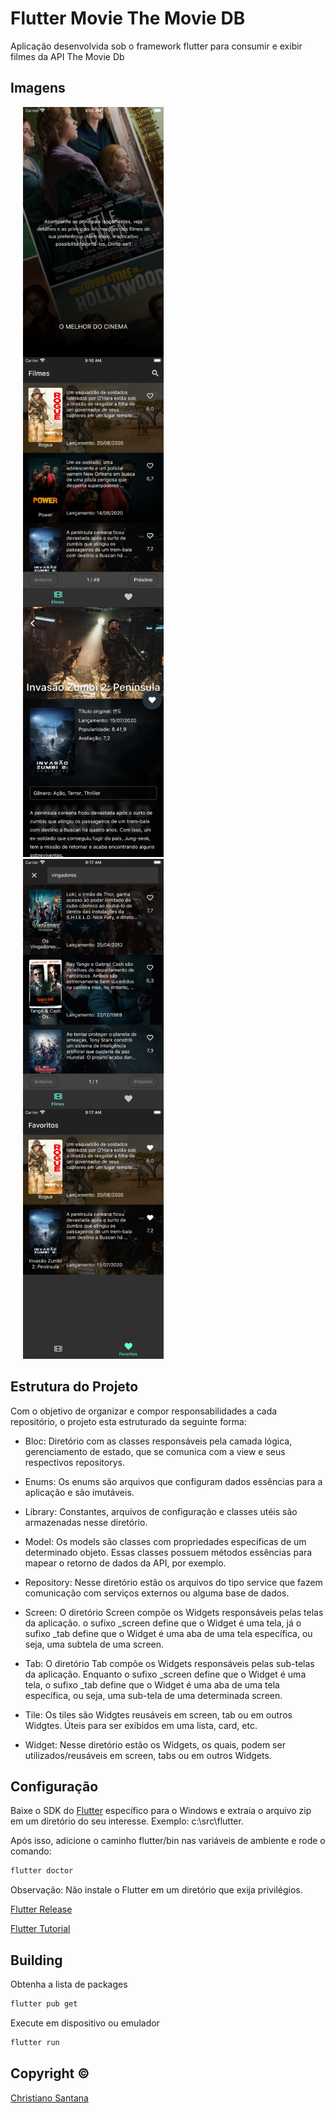 # Flutter Movie The Movie DB
Aplicação desenvolvida sob o framework flutter para consumir e exibir filmes da API The Movie Db

## Imagens

<img align="left" src="screenshots/screenshot_1.png" height="400" alt="Splash Screen" hspace="20"/>
<img align="left" src="screenshots/screenshot_2.png" height="400" alt="Filmes" hspace="20"/>
<img src="screenshots/screenshot_3.png" height="400" alt="Detalhes do Filme" hspace="20"/>

<img align="left" src="screenshots/screenshot_4.png" height="400" alt="Pesquisando Filme" hspace="20"/>
<img src="screenshots/screenshot_5.png" height="400" alt="Favoritos" hspace="20"/>

## Estrutura do Projeto

Com o objetivo de organizar e compor responsabilidades a cada repositório, o projeto
esta estruturado da seguinte forma:

- Bloc:
Diretório com as classes responsáveis pela camada lógica, gerenciamento de estado, que se comunica com a view e
seus respectivos repositorys.

- Enums:
Os enums são arquivos que configuram dados essências para a aplicação e são imutáveis.

- Library:
Constantes, arquivos de configuração e classes utéis são armazenadas nesse diretório.

- Model:
Os models são classes com propriedades específicas de um determinado objeto. Essas classes
possuem métodos essências para mapear o retorno de dados da API, por exemplo.

- Repository:
Nesse diretório estão os arquivos do tipo service que fazem comunicação com serviços externos ou alguma base de dados.

- Screen:
O diretório Screen compõe os Widgets responsáveis pelas telas da aplicação. o sufixo _screen define que
o Widget é uma tela, já o sufixo _tab define que o Widget é uma aba de uma tela específica, ou seja, uma subtela de uma screen.

- Tab:
O diretório Tab compõe os Widgets responsáveis pelas sub-telas da aplicação. Enquanto o sufixo _screen define que
o Widget é uma tela, o sufixo _tab define que o Widget é uma aba de uma tela específica, ou seja, uma sub-tela de uma determinada screen.

- Tile:
Os tiles são Widgtes reusáveis em screen, tab ou em outros Widgtes. Úteis para ser exibidos em uma lista, card, etc.

- Widget:
Nesse diretório estão os Widgets, os quais, podem ser utilizados/reusáveis em screen, tabs ou em outros Widgets.

## Configuração

Baixe o SDK do [Flutter](https://flutter.dev/docs/get-started/install/windows) específico para o Windows e extraia o arquivo zip em um diretório do seu interesse. Exemplo: c:\src\flutter.

Após isso, adicione o caminho flutter/bin nas variáveis de ambiente e rode o comando:

```bash
flutter doctor
```
Observação: Não instale o Flutter em um diretório que exija privilégios.

[Flutter Release](https://flutter.dev/docs/development/tools/sdk/releases)

[Flutter Tutorial](https://flutter.dev/docs/cookbook)

## Building

Obtenha a lista de packages

```bash
flutter pub get
```

Execute em dispositivo ou emulador
```bash
flutter run
```

## Copyright ©

[Christiano Santana](https://www.linkedin.com/in/christiano-santana-7b090628)
